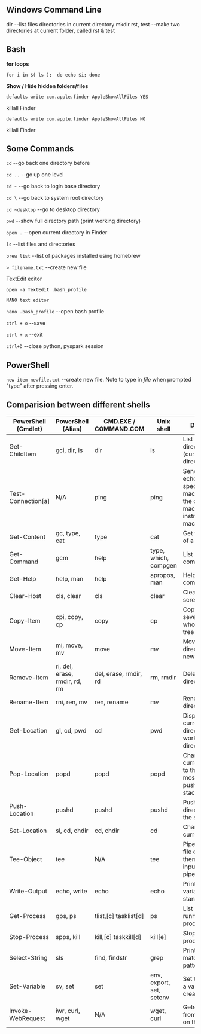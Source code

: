 ## Windows Command Line

dir             --list files directories in current directory
mkdir rst, test --make two directories at current folder, called rst & test



## Bash

__for loops__

`for i in $( ls ); 
do echo $i;
done`

__Show / Hide hidden folders/files__

`defaults write com.apple.finder AppleShowAllFiles YES`

killall Finder

`defaults write com.apple.finder AppleShowAllFiles NO`

killall Finder

## Some Commands

`cd` 			--go back one directory before

`cd ..`   --go up one level

`cd ~`		--go back to login base directory

`cd \`    --go back to system root directory

`cd ~desktop`		--go to desktop directory

`pwd`			--show full directory path (print working directory)

`open .`			--open current directory in Finder

`ls`			--list files and directories

`brew list`		--list of packages installed using homebrew

`> filename.txt` --create new file

TextEdit editor					

`open -a TextEdit .bash_profile`


`NANO text editor`

`nano .bash_profile`	--open bash profile

`ctrl + o`			--save

`ctrl + x`			--exit

`ctrl+D`			--close python, pyspark session


## PowerShell

`new-item newfile.txt` --create new file. Note to type in *file* when prompted "type" after pressing enter.


## Comparision between different shells
| PowerShell (Cmdlet) | PowerShell (Alias)            | CMD.EXE / COMMAND.COM | Unix shell               | Description                                                                                                   |
|---------------------|-------------------------------|-----------------------|--------------------------|---------------------------------------------------------------------------------------------------------------|
| Get-ChildItem       | gci, dir, ls                  | dir                   | ls                       | List all files / directories in the (current) directory                                                       |
| Test-Connection[a]  | N/A                           | ping                  | ping                     | Sends ICMP echo requests to specified machine from the current machine, or instructs another machine to do so |
| Get-Content         | gc, type, cat                 | type                  | cat                      | Get the content of a file                                                                                     |
| Get-Command         | gcm                           | help                  | type, which, compgen     | List available commands                                                                                       |
| Get-Help            | help, man                     | help                  | apropos, man             | Help on commands                                                                                              |
| Clear-Host          | cls, clear                    | cls                   | clear                    | Clear the screen[b]                                                                                           |
| Copy-Item           | cpi, copy, cp                 | copy                  | cp                       | Copy one or several files / a whole directory tree                                                            |
| Move-Item           | mi, move, mv                  | move                  | mv                       | Move a file / a directory to a new location                                                                   |
| Remove-Item         | ri, del, erase, rmdir, rd, rm | del, erase, rmdir, rd | rm, rmdir                | Delete a file / a directory                                                                                   |
| Rename-Item         | rni, ren, mv                  | ren, rename           | mv                       | Rename a file / a directory                                                                                   |
| Get-Location        | gl, cd, pwd                   | cd                    | pwd                      | Display the current directory/present working directory.                                                      |
| Pop-Location        | popd                          | popd                  | popd                     | Change the current directory to the directory most recently pushed onto the stack                             |
| Push-Location       | pushd                         | pushd                 | pushd                    | Push the current directory onto the stack                                                                     |
| Set-Location        | sl, cd, chdir                 | cd, chdir             | cd                       | Change the current directory                                                                                  |
| Tee-Object          | tee                           | N/A                   | tee                      | Pipe input to a file or variable, then pass the input along the pipeline                                      |
| Write-Output        | echo, write                   | echo                  | echo                     | Print strings, variables etc. to standard output                                                              |
| Get-Process         | gps, ps                       | tlist,[c] tasklist[d] | ps                       | List all currently running processes                                                                          |
| Stop-Process        | spps, kill                    | kill,[c] taskkill[d]  | kill[e]                  | Stop a running process                                                                                        |
| Select-String       | sls                           | find, findstr         | grep                     | Print lines matching a pattern                                                                                |
| Set-Variable        | sv, set                       | set                   | env, export, set, setenv | Set the value of a variable / create a variable                                                               |
| Invoke-WebRequest   | iwr, curl, wget               | N/A                   | wget, curl               | Gets content from a web page on the Internet                                                                  |

